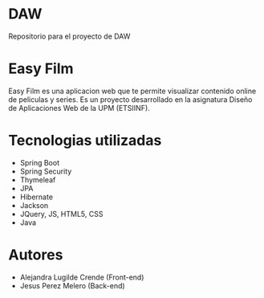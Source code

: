 # DAW
Repositorio para el proyecto de DAW

# Easy Film
Easy Film es una aplicacion web que te permite visualizar contenido online de peliculas y series.
Es un proyecto desarrollado en la asignatura Diseño de Aplicaciones Web de la UPM (ETSIINF).

# Tecnologias utilizadas
- Spring Boot
- Spring Security
- Thymeleaf
- JPA
- Hibernate
- Jackson
- JQuery, JS, HTML5, CSS
- Java

# Autores
- Alejandra Lugilde Crende (Front-end)
- Jesus Perez Melero (Back-end)

